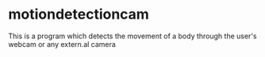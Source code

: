 # motiondetectioncam
This is a program which detects the movement of a body through the user's webcam or any extern.al camera
